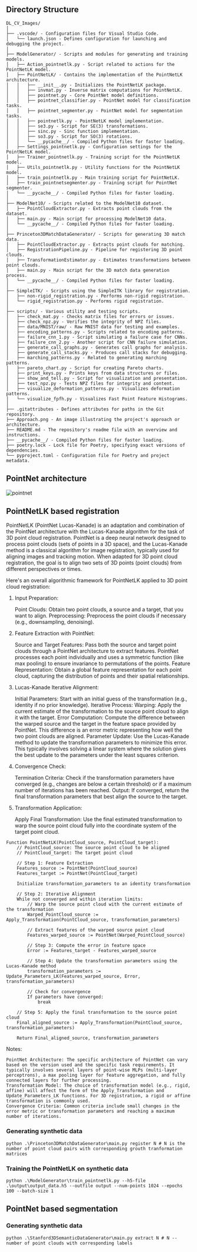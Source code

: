 ## Directory Structure

```
DL_CV_Images/
│
├── .vscode/ - Configuration files for Visual Studio Code.
│   └── launch.json - Defines configuration for launching and debugging the project.
│
├── ModelGenerator/ - Scripts and modules for generating and training models.
│   ├── Action_pointnetlk.py - Script related to actions for the PointNetLK model.
│   ├── PointNetLK/ - Contains the implementation of the PointNetLK architecture.
│   │   ├── __init__.py - Initializes the PointNetLK package.
│   │   ├── invmat.py - Inverse matrix computations for PointNetLK.
│   │   ├── pointnet.py - Core PointNet model definitions.
│   │   ├── pointnet_classifier.py - PointNet model for classification tasks.
│   │   ├── pointnet_segmenter.py - PointNet model for segmentation tasks.
│   │   ├── pointnetlk.py - PointNetLK model implementation.
│   │   ├── se3.py - Script for SE(3) transformations.
│   │   ├── sinc.py - Sinc function implementation.
│   │   ├── so3.py - Script for SO(3) rotations.
│   │   └── __pycache__/ - Compiled Python files for faster loading.
│   ├── Settings_pointnetlk.py - Configuration settings for the PointNetLK model.
│   ├── Trainer_pointnetlk.py - Training script for the PointNetLK model.
│   ├── Utils_pointnetlk.py - Utility functions for the PointNetLK model.
│   ├── train_pointnetlk.py - Main training script for PointNetLK.
│   ├── train_pointnetsegmenter.py - Training script for PointNet segmenter.
│   └── __pycache__/ - Compiled Python files for faster loading.
│
├── ModelNet10/ - Scripts related to the ModelNet10 dataset.
│   ├── PointCloudExtractor.py - Extracts point clouds from the dataset.
│   ├── main.py - Main script for processing ModelNet10 data.
│   └── __pycache__/ - Compiled Python files for faster loading.
│
├── Princeton3DMatchDataGenerator/ - Scripts for generating 3D match data.
│   ├── PointCloudExtractor.py - Extracts point clouds for matching.
│   ├── RegistrationPipeline.py - Pipeline for registering 3D point clouds.
│   ├── TransformationEstimator.py - Estimates transformations between point clouds.
│   ├── main.py - Main script for the 3D match data generation process.
│   └── __pycache__/ - Compiled Python files for faster loading.
│
├── SimpleITK/ - Scripts using the SimpleITK library for registration.
│   ├── non-rigid_registration.py - Performs non-rigid registration.
│   └── rigid_registration.py - Performs rigid registration.
│
├── scripts/ - Various utility and testing scripts.
│   ├── check_mat.py - Checks matrix files for errors or issues.
│   ├── check_npz.py - Verifies the integrity of NPZ files.
│   ├── data/MNIST/raw/ - Raw MNIST data for testing and examples.
│   ├── encoding_patterns.py - Scripts related to encoding patterns.
│   ├── failure_cnn_1.py - Script simulating a failure case for CNNs.
│   ├── failure_cnn_2.py - Another script for CNN failure simulation.
│   ├── generate_call_graphs.py - Generates call graphs for analysis.
│   ├── generate_call_stacks.py - Produces call stacks for debugging.
│   ├── marching_patterns.py - Related to generating marching patterns.
│   ├── pareto_chart.py - Script for creating Pareto charts.
│   ├── print_keys.py - Prints keys from data structures or files.
│   ├── show_and_tell.py - Script for visualization and presentation.
│   ├── test_npz.py - Tests NPZ files for integrity and content.
│   ├── visualize_deformation_patterns.py - Visualizes deformation patterns.
│   └── visualize_fpfh.py - Visualizes Fast Point Feature Histograms.
│
├── .gitattributes - Defines attributes for paths in the Git repository.
├── Approach.png - An image illustrating the project's approach or architecture.
├── README.md - The repository's readme file with an overview and instructions.
├── __pycache__/ - Compiled Python files for faster loading.
├── poetry.lock - Lock file for Poetry, specifying exact versions of dependencies.
└── pyproject.toml - Configuration file for Poetry and project metadata.
```

## PointNet architecture

![pointnet](https://github.com/SaumikDana/Deep-Learning-and-Computer-Vision-for-Point-Clouds/assets/9474631/eeb20b61-33b5-498a-a5c8-a5275f4507a7)

## PointNetLK based registration

PointNetLK (PointNet Lucas-Kanade) is an adaptation and combination of the PointNet architecture with the Lucas-Kanade algorithm for the task of 3D point cloud registration. PointNet is a deep neural network designed to process point clouds (sets of points in a 3D space), and the Lucas-Kanade method is a classical algorithm for image registration, typically used for aligning images and tracking motion. When adapted for 3D point cloud registration, the goal is to align two sets of 3D points (point clouds) from different perspectives or times.

Here's an overall algorithmic framework for PointNetLK applied to 3D point cloud registration:
1. Input Preparation:

    Point Clouds: Obtain two point clouds, a source and a target, that you want to align.
    Preprocessing: Preprocess the point clouds if necessary (e.g., downsampling, denoising).

2. Feature Extraction with PointNet:

    Source and Target Features: Pass both the source and target point clouds through a PointNet architecture to extract features. PointNet processes each point individually and uses a symmetric function (like max pooling) to ensure invariance to permutations of the points.
    Feature Representation: Obtain a global feature representation for each point cloud, capturing the distribution of points and their spatial relationships.

3. Lucas-Kanade Iterative Alignment:

    Initial Parameters: Start with an initial guess of the transformation (e.g., identity if no prior knowledge).
    Iterative Process:
        Warping: Apply the current estimate of the transformation to the source point cloud to align it with the target.
        Error Computation: Compute the difference between the warped source and the target in the feature space provided by PointNet. This difference is an error metric representing how well the two point clouds are aligned.
        Parameter Update: Use the Lucas-Kanade method to update the transformation parameters to minimize this error. This typically involves solving a linear system where the solution gives the best update to the parameters under the least squares criterion.

4. Convergence Check:

    Termination Criteria: Check if the transformation parameters have converged (e.g., changes are below a certain threshold) or if a maximum number of iterations has been reached.
    Output: If converged, return the final transformation parameters that best align the source to the target.

5. Transformation Application:

    Apply Final Transformation: Use the final estimated transformation to warp the source point cloud fully into the coordinate system of the target point cloud.

```
Function PointNetLK(PointCloud_source, PointCloud_target):
    // PointCloud_source: The source point cloud to be aligned
    // PointCloud_target: The target point cloud

    // Step 1: Feature Extraction
    Features_source := PointNet(PointCloud_source)
    Features_target := PointNet(PointCloud_target)

    Initialize transformation_parameters to an identity transformation

    // Step 2: Iterative Alignment
    While not converged and within iteration limits:
        // Warp the source point cloud with the current estimate of the transformation
        Warped_PointCloud_source := Apply_Transformation(PointCloud_source, transformation_parameters)

        // Extract features of the warped source point cloud
        Features_warped_source := PointNet(Warped_PointCloud_source)

        // Step 3: Compute the error in feature space
        Error := Features_target - Features_warped_source

        // Step 4: Update the transformation parameters using the Lucas-Kanade method
        transformation_parameters := Update_Parameters_LK(Features_warped_source, Error, transformation_parameters)

        // Check for convergence
        If parameters have converged:
            break

    // Step 5: Apply the final transformation to the source point cloud
    Final_aligned_source := Apply_Transformation(PointCloud_source, transformation_parameters)

    Return Final_aligned_source, transformation_parameters
```

Notes:

    PointNet Architecture: The specific architecture of PointNet can vary based on the version used and the specific task requirements. It typically involves several layers of point-wise MLPs (multi-layer perceptrons), a max pooling layer for feature aggregation, and fully connected layers for further processing.
    Transformation Model: The choice of transformation model (e.g., rigid, affine) will affect the form of the Apply_Transformation and Update_Parameters_LK functions. For 3D registration, a rigid or affine transformation is commonly used.
    Convergence Criteria: Common criteria include small changes in the error metric or transformation parameters and reaching a maximum number of iterations.
    
### Generating synthetic data 

``python .\Princeton3DMatchDataGenerator\main.py register N # N is the number of point cloud pairs with corresponding grouth tranformation matrices``

### Training the PointNetLK on synthetic data

``python .\ModelGenerator\train_pointnetlk.py --h5-file .\output\output_data.h5 --outfile output --num-points 1024 --epochs 100 --batch-size 1`` 

## PointNet based segmentation

### Generating synthetic data

``python .\Stanford3DSemanticDataGenerator\main.py extract N # N -- number of point clouds with corresponding labels``

